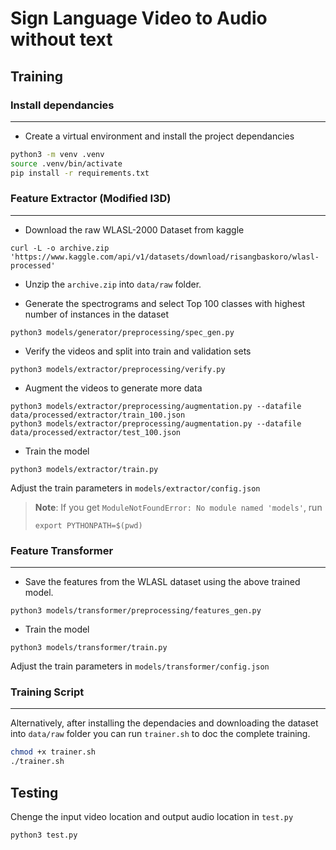 # Sign Language Video to Audio without text

## Training

### Install dependancies

---

- Create a virtual environment and install the project dependancies

```bash
python3 -m venv .venv
source .venv/bin/activate
pip install -r requirements.txt
```

### Feature Extractor (Modified I3D)

---

- Download the raw WLASL-2000 Dataset from kaggle

```shell
curl -L -o archive.zip 'https://www.kaggle.com/api/v1/datasets/download/risangbaskoro/wlasl-processed'
```

- Unzip the `archive.zip` into `data/raw` folder.

- Generate the spectrograms and select Top 100 classes with highest number of instances in the dataset

```shell
python3 models/generator/preprocessing/spec_gen.py
```

- Verify the videos and split into train and validation sets

```shell
python3 models/extractor/preprocessing/verify.py
```

- Augment the videos to generate more data

```shell
python3 models/extractor/preprocessing/augmentation.py --datafile data/processed/extractor/train_100.json
python3 models/extractor/preprocessing/augmentation.py --datafile data/processed/extractor/test_100.json
```

- Train the model

```shell
python3 models/extractor/train.py
```

Adjust the train parameters in `models/extractor/config.json`

> **Note**: If you get `ModuleNotFoundError: No module named 'models'`, run
>
> ```shell
> export PYTHONPATH=$(pwd)
> ```
>

### Feature Transformer

---

- Save the features from the WLASL dataset using the above trained model.

```shell
python3 models/transformer/preprocessing/features_gen.py
```

- Train the model

```shell
python3 models/transformer/train.py
```

Adjust the train parameters in `models/transformer/config.json`

### Training Script

---

Alternatively, after installing the dependacies and downloading the dataset into `data/raw` folder you can run `trainer.sh` to doc the complete training.

```bash
chmod +x trainer.sh
./trainer.sh
```

## Testing

Chenge the input video location and output audio location in `test.py`

```shell
python3 test.py
```
